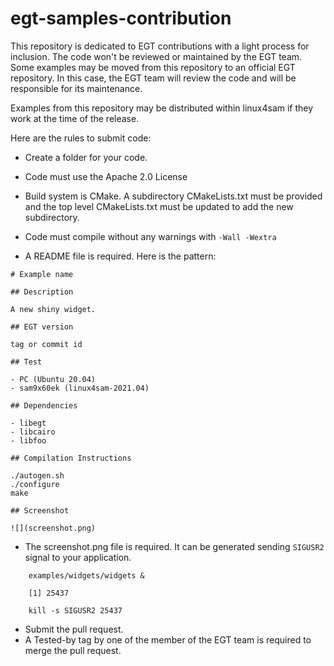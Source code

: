 # egt-samples-contribution

This repository is dedicated to EGT contributions with a light process for
inclusion. The code won't be reviewed or maintained by the EGT team. Some
examples may be moved from this repository to an official EGT repository. In
this case, the EGT team will review the code and will be responsible for its
maintenance.

Examples from this repository may be distributed within linux4sam if they work
at the time of the release.

Here are the rules to submit code:

- Create a folder for your code.

- Code must use the Apache 2.0 License

- Build system is CMake. A subdirectory CMakeLists.txt must be provided and the
top level CMakeLists.txt must be updated to add the new subdirectory.

- Code must compile without any warnings with `-Wall -Wextra`

- A README file is required. Here is the pattern:
````
# Example name

## Description

A new shiny widget.

## EGT version

tag or commit id

## Test

- PC (Ubuntu 20.04)
- sam9x60ek (linux4sam-2021.04)

## Dependencies

- libegt
- libcairo
- libfoo

## Compilation Instructions

./autogen.sh
./configure
make

## Screenshot

![](screenshot.png)

````

- The screenshot.png file is required. It can be generated sending `SIGUSR2` signal
to your application.
````
    examples/widgets/widgets &

    [1] 25437

    kill -s SIGUSR2 25437
````

- Submit the pull request.
- A Tested-by tag by one of the member of the EGT team is required to merge the
  pull request.


